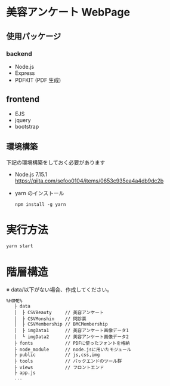 # 美容アンケート WebPage

## 使用パッケージ

### backend

- Node.js
- Express
- PDFKIT (PDF 生成)

## frontend

- EJS
- jquery
- bootstrap

## 環境構築

下記の環境構築をしておく必要があります

- Node.js 7.15.1
  https://qiita.com/sefoo0104/items/0653c935ea4a4db9dc2b

- yarn のインストール

  ```
  npm install -g yarn
  ```

# 実行方法

```bash
yarn start
```

# 階層構造

※ data/以下がない場合、作成してください。

```
%HOME%
   ├ data
   │  ├ CSVBeauty     // 美容アンケート
   │  ├ CSVMonshin    // 問診票
   │  ├ CSVMembership // BMCMembership
   │  ├ imgData1      // 美容アンケート画像データ1
   │  └ imgData2      // 美容アンケート画像データ2
   ├ fonts            // PDFに使ったフォントを格納
   ├ node_module      // node.jsに用いたモジュール
   ├ public           // js,css,img
   ├ tools            // バックエンドのツール群
   ├ views            // フロントエンド
   ├ app.js
   ...
```
